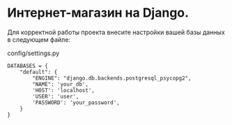 # Интернет-магазин на Django.  

Для корректной работы проекта внесите настройки вашей базы данных в следующем файле: 

config/settings.py

    DATABASES = {
        "default": {
            "ENGINE": "django.db.backends.postgresql_psycopg2",
            "NAME": 'your_db',
            'HOST': 'localhost',
            'USER': 'user',
            'PASSWORD': 'your_password',
        }
    } 
